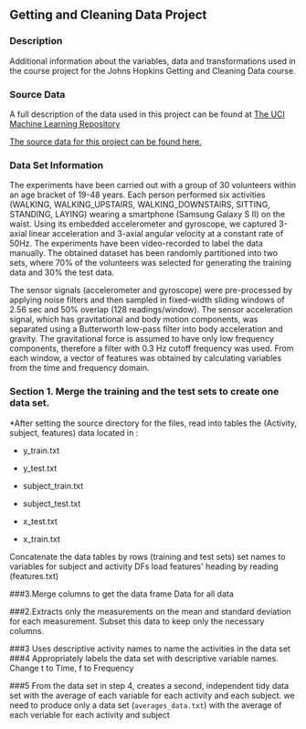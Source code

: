 ## Getting and Cleaning Data Project

### Description
Additional information about the variables, data and transformations used in the course project for the Johns Hopkins Getting and Cleaning Data course.

### Source Data
A full description of the data used in this project can be found at [The UCI Machine Learning Repository](http://archive.ics.uci.edu/ml/datasets/Human+Activity+Recognition+Using+Smartphones)

[The source data for this project can be found here.](https://d396qusza40orc.cloudfront.net/getdata%2Fprojectfiles%2FUCI%20HAR%20Dataset.zip)

### Data Set Information
The experiments have been carried out with a group of 30 volunteers within an age bracket of 19-48 years. Each person performed six activities (WALKING, WALKING_UPSTAIRS, WALKING_DOWNSTAIRS, SITTING, STANDING, LAYING) wearing a smartphone (Samsung Galaxy S II) on the waist. Using its embedded accelerometer and gyroscope, we captured 3-axial linear acceleration and 3-axial angular velocity at a constant rate of 50Hz. The experiments have been video-recorded to label the data manually. The obtained dataset has been randomly partitioned into two sets, where 70% of the volunteers was selected for generating the training data and 30% the test data. 

The sensor signals (accelerometer and gyroscope) were pre-processed by applying noise filters and then sampled in fixed-width sliding windows of 2.56 sec and 50% overlap (128 readings/window). The sensor acceleration signal, which has gravitational and body motion components, was separated using a Butterworth low-pass filter into body acceleration and gravity. The gravitational force is assumed to have only low frequency components, therefore a filter with 0.3 Hz cutoff frequency was used. From each window, a vector of features was obtained by calculating variables from the time and frequency domain.


### Section 1. Merge the training and the test sets to create one data set.
*After setting the source directory for the files, read into tables the (Activity, subject, features) data located in :

- y_train.txt
- y_test.txt

- subject_train.txt
- subject_test.txt

- x_test.txt
- x_train.txt

Concatenate the data tables by rows (training and test sets)
set names to variables for subject and activity DFs
load features' heading by reading (features.txt)

###3.Merge columns to get the data frame Data for all data

###2.Extracts only the measurements on the mean and standard deviation for each measurement. 
Subset this data to keep only the necessary columns.

###3 Uses descriptive activity names to name the activities in the data set
###4 Appropriately labels the data set with descriptive variable names. 
Change t to Time, f to Frequency

###5 From the data set in step 4, creates a second, independent tidy data set with the average of each variable for each activity and each subject.
we need to produce only a data set (`averages_data.txt`) with the average of each veriable for each activity and subject

